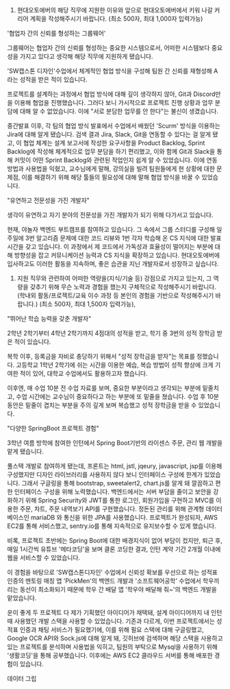 1. 현대오토에버의 해당 직무에 지원한 이유와 앞으로 현대오토에버에서 키워 나갈 커리어 계획을 작성해주시기 바랍니다. (최소 500자, 최대 1,000자 입력가능)

'협업자 간의 신뢰를 형성하는 그룹웨어'

그룹웨어는 협업자 간의 신뢰를 형성하는 중요한 시스템으로서, 어떠한 시스템보다 중요성을 가지고 있다고 생각해 해당 직무에 지원하게 됐습니다.

'SW캡스톤 디자인'수업에서 체계적인 협업 방식을 구성해 팀원 간 신뢰를 재형성해 A라는 성적을 받은 적이 있습니다.

프로젝트를 설계하는 과정에서 협업 방식에 대해 깊이 생각하지 않아, Git과 Discord만을 이용해 협업을 진행했습니다. 그러다 보니 가시적으로 프로젝트 진행 상황과 업무 분담에 대해 알 수 없었습니다. 이에 "서로 분담한 업무를 안 한다"는 불신이 생겼습니다.

중간발표 이후, 각 팀의 협업 방식 발표에서 수업에서 배웠던 'Scurm' 방식을 이용하는 Jira에 대해 알게 됐습니다. 검색 결과 Jira, Slack, Git을 연동할 수 있다는 걸 알게 됐고, 이 협업 체계는 설계 보고서에 작성한 요구사항을 Product Backlog, Sprint Backlog에 작성해 체계적으로 업무 분담을 하기 편리했고, 이와 함께 Git과 Slack을 통해 커밋이 어떤 Sprint Backlog와 관련된 작업인지 쉽게 알 수 있었습니다. 이에 연동 방법과 사용법을 익혔고, 교수님에게 말해, 강의실을 빌려 팀원들에게 현 상황에 대한 문제점, 이를 해결하기 위해 해당 툴들의 필요성에 대해 말해 협업 방식을 바꿀 수 있었습니다.

"유연하고 전문성을 가진 개발자"

생각이 유연하고 자기 분야의 전문성을 가진 개발자가 되기 위해 다가서고 있습니다.

현재, 야놀자 백엔드 부트캠프를 참여하고 있습니다. 그 속에서 그룹 스터디를 구성해 일주일에 3번 알고리즘 문제에 대한 코드 리뷰와 1번 각자 학습해 온 CS 지식에 대한 발표 시간을 갖고 있습니다. 이 과정에서 제 코드에서 가독성과 효율성이 떨어지는 부분에 대해 방향성을 잡고 커뮤니케이션 능력과 CS 지식을 확장하고 있습니다. 현대오토에버에 입사하고도 이러한 활동을 지속하며, 좋은 습관을 지닌 개발자로서 성장하고 싶습니다.

1. 지원 직무와 관련하여 어떠한 역량을(지식/기술 등) 강점으로 가지고 있는지, 그 역량을 갖추기 위해 무슨 노력과 경험을 했는지 구체적으로 작성해주시기 바랍니다. (학내외 활동/프로젝트/교육 이수 과정 등 본인의 경험을 기반으로 작성해주시기 바랍니다.) (최소 500자, 최대 1,500자 입력가능),

"뛰어난 학습 능력을 갖춘 개발자"

2학년 2학기부터 4학년 2학기까지 4점대의 성적을 받고, 학기 중 3번의 성적 장학금 받은 적이 있습니다.

복학 이후, 등록금을 자비로 충당하기 위해서 "성적 장학금을 받자"는 목표를 정했습니다. 고등학교 1학년 2학기에 쉬는 시간을 이용한 예습, 복습 방법이 성적 향상에 크게 기여한 적이 있어, 대학교 수업에서도 활용하고자 했습니다.

이후엔, 매 수업 10분 전 수업 자료를 보며, 중요한 부분이라고 생각되는 부분에 밑줄치고, 수업 시간에는 교수님이 중요하다고 하는 부분에 또 밑줄을 쳤습니다. 수업 후 10분 동안은 밑줄이 겹치는 부분을 주의 깊게 보며 복습했고 성적 장학금을 받을 수 있었습니다.

"다양한 SpringBoot 프로젝트 경험"

3학년 여름 방학에 참여한 인턴에서 Spring Boot기반의 라이센스 주문, 관리 웹 개발을 맡게 됐습니다.

풀스택 개발로 참여하게 됐는데, 프론트는 html, jstl, jqeury, javascript, jsp를 이용해 구성했지만 디자인 라이브러리를 사용하지 않다 보니 인터페이스 구성에 한계가 있었습니다. 그래서 구글링을 통해 bootstrap, sweetalert2, chart.js를 알게 돼 깔끔하고 편한 인터페이스 구성을 위해 노력했습니다. 백엔드에서는 서버 부담을 줄이고 보안을 강화하기 위해 Spring Security와 JWT를 통한 로그인, 회원가입을 구현하고 MVC를 이용한 주문, 차트, 주문 내역보기 API를 구현했습니다. 정돈된 관리를 위해 관계형 데이터베이스인 mariaDB 와 통신을 위한 JPA를 사용했습니다. 프로젝트가 완성되자, AWS EC2를 통해 서비스했고, sentry.io를 통해 지속적으로 유지보수할 수 있게 했습니다.

비록, 프로젝트 초반에는 Spring Boot에 대한 배경지식이 없어 부담이 컸지만, 퇴근 후, 매일 1시간씩 유튜브 '메타코딩'을 보며 클론 코딩한 결과, 인턴 계약 기간 2개월 이내에 웹을 서비스할 수 있었습니다.

이 경험을 바탕으로 'SW캡스톤디자인' 수업에서 신뢰성 확보를 우선으로 하는 성적표 인증의 멘토링 매칭 앱 'PickMen'의 백엔드 개발과 '소프트웨어공학' 수업에서 학우끼리는 동선이 최소화되기 때문에 학우 간 배달 앱 '학우야 배달해 줘~'의 백엔드 개발을 맡았습니다.

운이 좋게 두 프로젝트 다 제가 기획했던 아이디어가 채택돼, 설계 아이디어까지 내 인턴 때 사용했던 개발 스택을 사용할 수 있었습니다. 기존과 다르게, 이번 프로젝트에서는 성적표 인증과 채팅 서비스가 필요했기에, 이를 위해 필요 스택에 대해 구글링했고, Google OCR API와 Sock.js에 대해 알게 돼, 깃허브에 검색하며 해당 스택을 사용하고 있는 프로젝트를 분석하며 사용법을 익히고, 팀원의 부탁으로 Mysql을 사용하기 위해 '생활코딩'을 통해 공부했습니다. 이후에는 AWS EC2 클라우드 서버를 통해 배포한 경험이 있습니다.


데이터 그립
